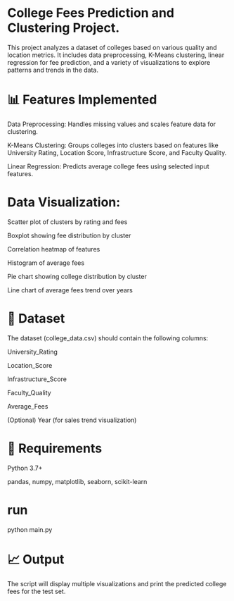 # College Fees Prediction and Clustering Project.

This project analyzes a dataset of colleges based on various quality and location metrics. It includes data preprocessing, K-Means clustering, linear regression for fee prediction, and a variety of visualizations to explore patterns and trends in the data.

# 📊 Features Implemented
Data Preprocessing: Handles missing values and scales feature data for clustering.

K-Means Clustering: Groups colleges into clusters based on features like University Rating, Location Score, Infrastructure Score, and Faculty Quality.

Linear Regression: Predicts average college fees using selected input features.

# Data Visualization:

Scatter plot of clusters by rating and fees

Boxplot showing fee distribution by cluster

Correlation heatmap of features

Histogram of average fees

Pie chart showing college distribution by cluster

Line chart of average fees trend over years

# 📁 Dataset
The dataset (college_data.csv) should contain the following columns:

University_Rating

Location_Score

Infrastructure_Score

Faculty_Quality

Average_Fees

(Optional) Year (for sales trend visualization)


# 📌 Requirements
Python 3.7+

pandas, numpy, matplotlib, seaborn, scikit-learn

# run
python main.py

# 📈 Output
The script will display multiple visualizations and print the predicted college fees for the test set.


